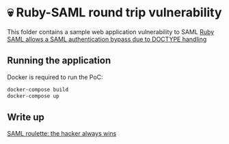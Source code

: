 💀 Ruby-SAML round trip vulnerability 
=========================================

This folder contains a sample web application vulnerability to SAML [Ruby SAML allows a SAML authentication bypass due to DOCTYPE handling](https://github.com/advisories/GHSA-4vc4-m8qh-g8jm)

Running the application
------------------------
Docker is required to run the PoC:
```bash
docker-compose build
docker-compose up
```


Write up
--------

[SAML roulette: the hacker always wins](https://portswigger.net/research/saml-roulette-the-hacker-always-wins)
